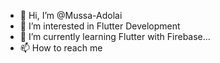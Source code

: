 - 👋 Hi, I’m @Mussa-Adolai
- 👀 I’m interested in Flutter Development
- 🌱 I’m currently learning Flutter with Firebase...
- 📫 How to reach me 


